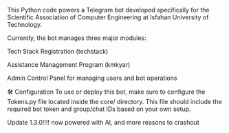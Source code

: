 This Python code powers a Telegram bot developed specifically for the Scientific Association of Computer Engineering at Isfahan University of Technology.

Currently, the bot manages three major modules:

Tech Stack Registration (techstack)

Assistance Management Program (kmkyar)

Admin Control Panel for managing users and bot operations

🛠 Configuration
To use or deploy this bot, make sure to configure the Tokens.py file located inside the core/ directory.
This file should include the required bot token and group/chat IDs based on your own setup.

Update 1.3.0!!!!
now powered with AI, and more reasons to crashout